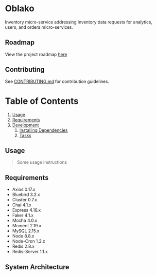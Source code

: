 # Oblako

Inventory micro-service addressing inventory data requests for analytics, users, and orders micro-services.

## Roadmap

View the project roadmap [here](LINK_TO_DOC)

## Contributing

See [CONTRIBUTING.md](CONTRIBUTING.md) for contribution guidelines.

# Table of Contents

1. [Usage](#Usage)
1. [Requirements](#requirements)
1. [Development](#development)
    1. [Installing Dependencies](#installing-dependencies)
    1. [Tasks](#tasks)

## Usage

> Some usage instructions

## Requirements

- Axios 0.17.x
- Bluebird 3.2.x
- Cluster 0.7.x
- Chai 4.1.x
- Express 4.16.x
- Faker 4.1.x
- Mocha 4.0.x
- Moment 2.19.x
- MySQL 2.15.x
- Node 8.8.x
- Node-Cron 1.2.x
- Redis 2.8.x
- Redis-Server 1.1.x

## System Architecture



